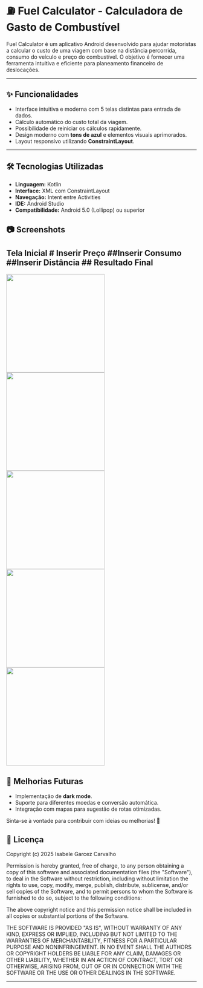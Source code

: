 # ⛽ Fuel Calculator - Calculadora de Gasto de Combustível

Fuel Calculator é um aplicativo Android desenvolvido para ajudar motoristas a calcular o custo de uma viagem com base na distância percorrida, consumo do veículo e preço do combustível. O objetivo é fornecer uma ferramenta intuitiva e eficiente para planeamento financeiro de deslocações.

---

## ✨ Funcionalidades

- Interface intuitiva e moderna com 5 telas distintas para entrada de dados.
- Cálculo automático do custo total da viagem.
- Possibilidade de reiniciar os cálculos rapidamente.
- Design moderno com **tons de azul** e elementos visuais aprimorados.
- Layout responsivo utilizando **ConstraintLayout**.

---

## 🛠️ Tecnologias Utilizadas

- **Linguagem:** Kotlin
- **Interface:** XML com ConstraintLayout
- **Navegação:** Intent entre Activities
- **IDE:** Android Studio
- **Compatibilidade:** Android 5.0 (Lollipop) ou superior

## 📷 Screenshots

 ## Tela Inicial # Inserir Preço ##Inserir Consumo ##Inserir Distância ## Resultado Final
<img src="https://github.com/user-attachments/assets/d4249799-1a13-49ca-8918-2a3c07bdb9a5" width = 260/> <img src="https://github.com/user-attachments/assets/66c209da-4dd1-44df-9f1c-6c070c96f196" width = 260/> <img src="https://github.com/user-attachments/assets/fb82095a-2f29-4549-b20e-c87dd81bd8c5" width = 260/> <img src="https://github.com/user-attachments/assets/4aecde1f-b258-4f22-807d-ad1b987ecf0c" width = 260/> 
<img src="https://github.com/user-attachments/assets/03967046-cccf-4212-999f-de1d654ca14d" width = 260/> 


## 📌 Melhorias Futuras

- Implementação de **dark mode**.
- Suporte para diferentes moedas e conversão automática.
- Integração com mapas para sugestão de rotas otimizadas.

Sinta-se à vontade para contribuir com ideias ou melhorias! 🚀


## 📜 Licença

Copyright (c) 2025 Isabele Garcez Carvalho

Permission is hereby granted, free of charge, to any person obtaining a copy of
this software and associated documentation files (the "Software"), to deal in
the Software without restriction, including without limitation the rights to
use, copy, modify, merge, publish, distribute, sublicense, and/or sell copies of
the Software, and to permit persons to whom the Software is furnished to do so,
subject to the following conditions:

The above copyright notice and this permission notice shall be included in all
copies or substantial portions of the Software.

THE SOFTWARE IS PROVIDED "AS IS", WITHOUT WARRANTY OF ANY KIND, EXPRESS OR
IMPLIED, INCLUDING BUT NOT LIMITED TO THE WARRANTIES OF MERCHANTABILITY, FITNESS
FOR A PARTICULAR PURPOSE AND NONINFRINGEMENT. IN NO EVENT SHALL THE AUTHORS OR
COPYRIGHT HOLDERS BE LIABLE FOR ANY CLAIM, DAMAGES OR OTHER LIABILITY, WHETHER
IN AN ACTION OF CONTRACT, TORT OR OTHERWISE, ARISING FROM, OUT OF OR IN
CONNECTION WITH THE SOFTWARE OR THE USE OR OTHER DEALINGS IN THE SOFTWARE.

---


